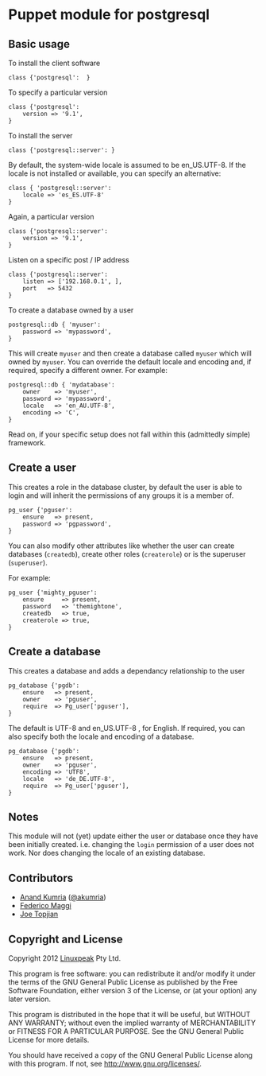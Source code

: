 Puppet module for postgresql
============================

Basic usage
-----------

To install the client software

    class {'postgresql':  }

To specify a particular version

    class {'postgresql':
        version => '9.1',
    }

To install the server

	class {'postgresql::server': }

By default, the system-wide locale is assumed to be en_US.UTF-8. If the
locale is not installed or available, you can specify an alternative:

    class { 'postgresql::server':
        locale => 'es_ES.UTF-8' 
    }

Again, a particular version

	class {'postgresql::server':
		version => '9.1',
	}

Listen on a specific post / IP address

	class {'postgresql::server':
		listen => ['192.168.0.1', ],
		port   => 5432
	}

To create a database owned by a user

    postgresql::db { 'myuser':
        password => 'mypassword',
    }

This will create `myuser` and then create a database called `myuser`
which will owned by `myuser`. You can override the default locale and
encoding and, if required, specify a different owner. For example:

    postgresql::db { 'mydatabase':
        owner    => 'myuser',
        password => 'mypassword',
        locale   => 'en_AU.UTF-8',
        encoding => 'C',
    }


Read on, if your specific setup does not fall within this
 (admittedly simple) framework.

Create a user
-------------

This creates a role in the database cluster, by default the user
is able to login and will inherit the permissions of any groups it
is a member of.

	pg_user {'pguser':
		ensure   => present,
		password => 'pgpassword',
	}

You can also modify other attributes like whether the user can create
databases (`createdb`), create other roles (`createrole`) or is the
superuser (`superuser`).

For example:

    pg_user {'mighty_pguser':
        ensure     => present,
        password   => 'themightone',
        createdb   => true,
        createrole => true,
    }


Create a database
-----------------

This creates a database and adds a dependancy relationship to the user

	pg_database {'pgdb':
		ensure   => present,
		owner    => 'pguser',
		require  => Pg_user['pguser'],
	}

The default is UTF-8 and en_US.UTF-8 , for English. If required,
you can also specify both the locale and encoding of a database.

	pg_database {'pgdb':
		ensure   => present,
		owner    => 'pguser',
		encoding => 'UTF8',
		locale   => 'de_DE.UTF-8',
		require  => Pg_user['pguser'],
	}


Notes
-----

This module will not (yet) update either the user or database once they have
been initially created. i.e. changing the `login` permission of a user does not work.
Nor does changing the locale of an existing database.


Contributors
------------

 * [Anand Kumria](https://github.com/akumria) ([@akumria](https://twitter.com/akumria))
 * [Federico Maggi](https://github.com/phretor)
 * [Joe Topjian](https://github.com/jtopjian)


Copyright and License
---------------------

Copyright 2012 [Linuxpeak](https://www.linuxpeak.com/) Pty Ltd.

This program is free software: you can redistribute it and/or modify
it under the terms of the GNU General Public License as published by
the Free Software Foundation, either version 3 of the License, or
(at your option) any later version.

This program is distributed in the hope that it will be useful,
but WITHOUT ANY WARRANTY; without even the implied warranty of
MERCHANTABILITY or FITNESS FOR A PARTICULAR PURPOSE.  See the
GNU General Public License for more details.

You should have received a copy of the GNU General Public License
along with this program.  If not, see <http://www.gnu.org/licenses/>.
